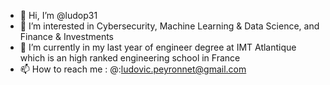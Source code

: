 - 👋 Hi, I’m @ludop31
- 👀 I’m interested in Cybersecurity, Machine Learning & Data Science, and Finance & Investments
- 🌱 I’m currently in my last year of engineer degree at IMT Atlantique which is an high ranked engineering school in France
- 📫 How to reach me : @:ludovic.peyronnet@gmail.com

<!---
ludop31/ludop31 is a ✨ special ✨ repository because its `README.md` (this file) appears on your GitHub profile.
You can click the Preview link to take a look at your changes.
--->
